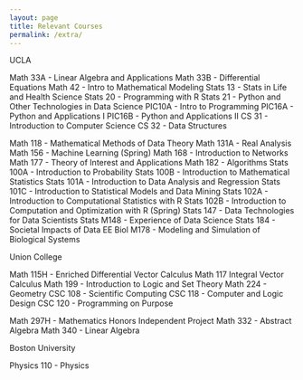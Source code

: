 ```yaml
---
layout: page
title: Relevant Courses
permalink: /extra/
---
```


UCLA

Math 33A - Linear Algebra and Applications
Math 33B - Differential Equations
Math 42 - Intro to Mathematical Modeling
Stats 13 - Stats in Life and Health Science
Stats 20 - Programming with R
Stats 21 - Python and Other Technologies in Data Science
PIC10A - Intro to Programming
PIC16A - Python and Applications I
PIC16B - Python and Applications II
CS 31 - Introduction to Computer Science 
CS 32 - Data Structures

Math 118 - Mathematical Methods of Data Theory
Math 131A - Real Analysis
Math 156 - Machine Learning (Spring)
Math 168 - Introduction to Networks
Math 177 - Theory of Interest and Applications
Math 182 - Algorithms
Stats 100A - Introduction to Probability
Stats 100B - Introduction to Mathematical Statistics
Stats 101A - Introduction to Data Analysis and Regression
Stats 101C - Introduction to Statistical Models and Data Mining
Stats 102A - Introduction to Computational Statistics with R
Stats 102B - Introduction to Computation and Optimization with R (Spring)
Stats 147 - Data Technologies for Data Scientists
Stats M148 - Experience of Data Science
Stats 184 - Societal Impacts of Data
EE Biol M178 - Modeling and Simulation of Biological Systems

Union College

Math 115H - Enriched Differential Vector Calculus
Math 117 Integral Vector Calculus
Math 199 - Introduction to Logic and Set Theory
Math 224 - Geometry
CSC 108 - Scientific Computing
CSC 118 - Computer and Logic Design
CSC 120 - Programming on Purpose

Math 297H - Mathematics Honors Independent Project
Math 332 - Abstract Algebra
Math 340 - Linear Algebra

Boston University 

Physics 110 - Physics



